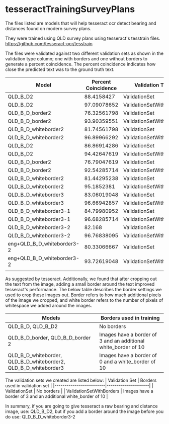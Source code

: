# tesseractTrainingSurveyPlans


The files listed are models that will help tesseract ocr detect bearing and distances found on modern survey plans.

They were trained using QLD survey plans using tesseract's tesstrain files.
https://github.com/tesseract-ocr/tesstrain

The files were validated against two different validation sets as shown in the validation type column; one with borders and one without borders to generate a percent coincidence. The percent coincidence indicates how close the predicted text was to the ground truth text.


| Model                   | Percent Coincidence |Validation Type |
|-------------------------|---------------------|---------------------|
| QLD_B_D2                   | 88.4158427          |ValidationSet |
| QLD_B_D2                   | 97.09078652         |ValidationSetWithBorders |
| QLD_B_D_border2            | 76.32561798         |ValidationSet |
| QLD_B_D_border2            | 93.90359551         |ValidationSetWithBorders |
| QLD_B_D_whiteborder2       | 81.74561798         |ValidationSet |
| QLD_B_D_whiteborder2       | 96.89966292         |ValidationSetWithBorders |
| QLD_B_D2                   | 86.86914286         |ValidationSet |
| QLD_B_D2                   | 94.42647619         |ValidationSetWithBorders |
| QLD_B_D_border2            | 76.79047619         |ValidationSet |
| QLD_B_D_border2            | 92.54285714         |ValidationSetWithBorders |
| QLD_B_D_whiteborder2       | 81.44295238         |ValidationSet |
| QLD_B_D_whiteborder2       | 95.1852381          |ValidationSetWithBorders |
| QLD_B_D_whiteborder3       | 83.06019048         |ValidationSet |
| QLD_B_D_whiteborder3       | 96.66942857         |ValidationSetWithBorders |
| QLD_B_D_whiteborder3-1     | 84.79980952         |ValidationSet |
| QLD_B_D_whiteborder3-1     | 96.68285714         |ValidationSetWithBorders |
| QLD_B_D_whiteborder3-2     | 82.168              |ValidationSet |
| QLD_B_D_whiteborder3-2     | 96.76838095         |ValidationSetWithBorders |
| eng+QLD_B_D_whiteborder3-2 | 80.33066667         |ValidationSet |
| eng+QLD_B_D_whiteborder3-2 | 93.72619048         |ValidationSetWithBorders |
|                         |                     | |

As suggested by tesseract. Additionally, we found that after cropping out the text from the image, adding a small border around the text improved tesseract's performance. The below table describes the border settings we used to crop these images out. Border refers to how much additional pixels of the image we cropped, and white border refers to the number of pixels of whitespace we added around the images.

| Models	|	Borders used in training	|
|-------------------------|---------------------|
| QLD_B_D, QLD_B_D2	|	No borders	|
| QLD_B_D_border, QLD_B_D_border 2	|	Images have a border of 3 and an additional white_border of 10	|
| QLD_B_D_whiteborder, QLD_B_D_whiteborder2, QLD_B_D_whiteborder3	|	Images have a border of 0 and a white_border of 10	|

The validation sets we created are listed below:
| Validation Set	|	Borders used in validation set	|
|-------------------------|---------------------|
| ValidationSet	|	No borders	|
| ValidationSetWithBorders	|	Images have a border of 3 and an additional white_border of 10	|


In summary, if you are going to give tesseract a raw bearing and distance image, use: QLD_B_D2, but if you add a border around the image before you do use: QLD_B_D_whiteborder3-2 

